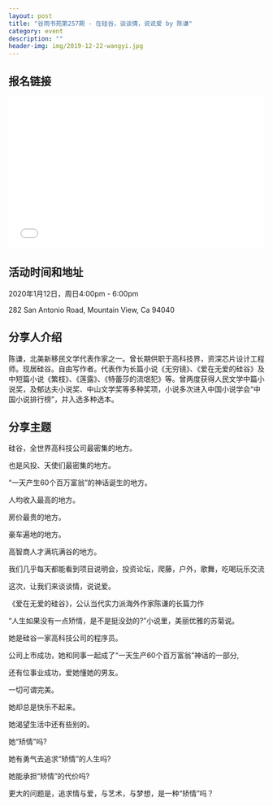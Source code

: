 ```yaml
---
layout: post
title: "谷雨书苑第257期 - 在硅谷，谈谈情，说说爱 by 陈谦"
category: event
description: ""
header-img: img/2019-12-22-wangyi.jpg
---
```


## 报名链接
<div style="width:100%; text-align:left;" ><iframe src="//eventbrite.com/tickets-external?eid=87784334307&ref=etckt" frameborder="0" height="300" width="100%" vspace="0" hspace="0" marginheight="5" marginwidth="5" scrolling="auto" allowtransparency="true"></iframe></div>

## 活动时间和地址
2020年1月12日，周日4:00pm - 6:00pm

282 San Antonio Road, Mountain View, Ca 94040

## 分享人介绍
陈谦，北美新移民文学代表作家之一。曾长期供职于高科技界，资深芯片设计工程师。现居硅谷。自由写作者。代表作为长篇小说《无穷镜》、《爱在无爱的硅谷》及中短篇小说《繁枝》、《莲露》、《特蕾莎的流氓犯》等。曾两度获得人民文学中篇小说奖，及郁达夫小说奖、中山文学奖等多种奖项，小说多次进入中国小说学会“中国小说排行榜”，并入选多种选本。

## 分享主题
硅谷，全世界高科技公司最密集的地方。

也是风投、天使们最密集的地方。

“一天产生60个百万富翁”的神话诞生的地方。

人均收入最高的地方。

房价最贵的地方。

豪车遍地的地方。

高智商人才满坑满谷的地方。

我们几乎每天都能看到项目说明会，投资论坛，爬藤，户外，歌舞，吃喝玩乐交流

这次，让我们来谈谈情，说说爱。



《爱在无爱的硅谷》，公认当代实力派海外作家陈谦的长篇力作 

“人生如果没有一点矫情，是不是挺没劲的?”小说里，美丽优雅的苏菊说。

她是硅谷一家高科技公司的程序员。

公司上市成功，她和同事一起成了“一天生产60个百万富翁”神话的一部分,

还有位事业成功，爱她懂她的男友。

一切可谓完美。

她却总是快乐不起来。

她渴望生活中还有些别的。

她“矫情”吗?

她有勇气去追求“矫情”的人生吗?

她能承担“矫情”的代价吗?

更大的问题是，追求情与爱，与艺术，与梦想，是一种“矫情”吗？
